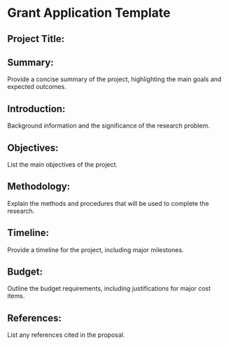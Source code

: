 # Grant Application Template

## Project Title:

## Summary:

Provide a concise summary of the project, highlighting the main goals and expected outcomes.

## Introduction:

Background information and the significance of the research problem.

## Objectives:

List the main objectives of the project.

## Methodology:

Explain the methods and procedures that will be used to complete the research.

## Timeline:

Provide a timeline for the project, including major milestones.

## Budget:

Outline the budget requirements, including justifications for major cost items.

## References:

List any references cited in the proposal.

